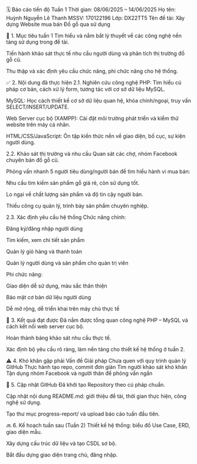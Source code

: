 🗓️ Báo cáo tiến độ Tuần 1
Thời gian: 08/06/2025 – 14/06/2025
Họ tên: Huỳnh Nguyễn Lê Thanh
MSSV: 170122196
Lớp: DX22TT5
Tên đề tài: Xây dựng Website mua bán Đồ gỗ qua sử dụng

🎯 1. Mục tiêu tuần 1
Tìm hiểu và nắm bắt lý thuyết về các công nghệ nền tảng sử dụng trong đề tài.

Tiến hành khảo sát thực tế nhu cầu người dùng và phân tích thị trường đồ gỗ cũ.

Thu thập và xác định yêu cầu chức năng, phi chức năng cho hệ thống.

✅ 2. Nội dung đã thực hiện
2.1. Nghiên cứu công nghệ
PHP: Tìm hiểu cú pháp cơ bản, cách xử lý form, tương tác với cơ sở dữ liệu MySQL.

MySQL: Học cách thiết kế cơ sở dữ liệu quan hệ, khóa chính/ngoại, truy vấn SELECT/INSERT/UPDATE.

Web Server cục bộ (XAMPP): Cài đặt môi trường phát triển và kiểm thử website trên máy cá nhân.

HTML/CSS/JavaScript: Ôn tập kiến thức nền về giao diện, bố cục, sự kiện người dùng.

2.2. Khảo sát thị trường và nhu cầu
Quan sát các chợ, nhóm Facebook chuyên bán đồ gỗ cũ.

Phỏng vấn nhanh 5 người tiêu dùng/người bán để tìm hiểu hành vi mua bán:

Nhu cầu tìm kiếm sản phẩm gỗ giá rẻ, còn sử dụng tốt.

Lo ngại về chất lượng sản phẩm và độ tin cậy người bán.

Thiếu công cụ quản lý, trình bày sản phẩm chuyên nghiệp.

2.3. Xác định yêu cầu hệ thống
Chức năng chính:

Đăng ký/đăng nhập người dùng

Tìm kiếm, xem chi tiết sản phẩm

Quản lý giỏ hàng và thanh toán

Quản lý người dùng và sản phẩm cho quản trị viên

Phi chức năng:

Giao diện dễ sử dụng, màu sắc thân thiện

Bảo mật cơ bản dữ liệu người dùng

Dễ mở rộng, dễ triển khai trên máy chủ thực tế

📝 3. Kết quả đạt được
Đã nắm được tổng quan công nghệ PHP – MySQL và cách kết nối web server cục bộ.

Hoàn thành bảng khảo sát nhu cầu thực tế.

Xác định bộ yêu cầu rõ ràng, làm nền tảng cho thiết kế hệ thống ở tuần 2.

⚠️ 4. Khó khăn gặp phải
Vấn đề	Giải pháp
Chưa quen với quy trình quản lý GitHub	Thực hành tạo repo, commit đơn giản
Tìm người khảo sát khó khăn	Tận dụng nhóm Facebook và người thân để phỏng vấn ngắn

📁 5. Cập nhật GitHub
Đã khởi tạo Repository theo cú pháp chuẩn.

Cập nhật nội dung README.md: giới thiệu đề tài, thời gian thực hiện, công nghệ sử dụng.

Tạo thư mục progress-report/ và upload báo cáo tuần đầu tiên.

🔜 6. Kế hoạch tuần sau (Tuần 2)
Thiết kế hệ thống: biểu đồ Use Case, ERD, giao diện mẫu.

Xây dựng cấu trúc dữ liệu và tạo CSDL sơ bộ.

Bắt đầu dựng giao diện trang chủ, đăng nhập.